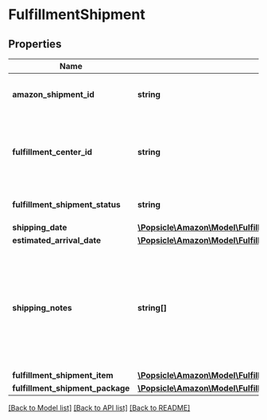 # FulfillmentShipment

## Properties
Name | Type | Description | Notes
------------ | ------------- | ------------- | -------------
**amazon_shipment_id** | **string** | A shipment identifier assigned by Amazon. | 
**fulfillment_center_id** | **string** | An identifier for the fulfillment center that the shipment will be sent from. | 
**fulfillment_shipment_status** | **string** | The current status of the shipment. | 
**shipping_date** | [**\Popsicle\Amazon\Model\FulfillmentInbound\Timestamp**](Timestamp.md) |  | [optional] 
**estimated_arrival_date** | [**\Popsicle\Amazon\Model\FulfillmentInbound\Timestamp**](Timestamp.md) |  | [optional] 
**shipping_notes** | **string[]** | Provides additional insight into shipment timeline. Primairly used to communicate that actual delivery dates aren&#x27;t available. | [optional] 
**fulfillment_shipment_item** | [**\Popsicle\Amazon\Model\FulfillmentInbound\FulfillmentShipmentItemList**](FulfillmentShipmentItemList.md) |  | 
**fulfillment_shipment_package** | [**\Popsicle\Amazon\Model\FulfillmentInbound\FulfillmentShipmentPackageList**](FulfillmentShipmentPackageList.md) |  | [optional] 

[[Back to Model list]](../../README.md#documentation-for-models) [[Back to API list]](../../README.md#documentation-for-api-endpoints) [[Back to README]](../../README.md)

